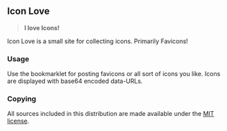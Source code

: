 ## Icon Love

> **I love Icons!**

Icon Love is a small site for collecting icons. Primarily Favicons!

### Usage

Use the bookmarklet for posting favicons or all sort of icons you like. Icons are displayed with base64 encoded data-URLs.

### Copying

All sources included in this distribution are made available under the [MIT license](http://www.opensource.org/licenses/mit-license.php).



